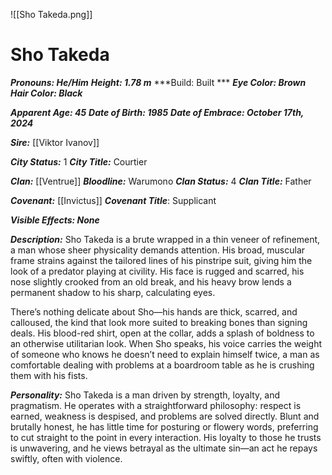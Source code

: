 ![[Sho Takeda.png]]
# Sho Takeda

***Pronouns: He/Him***
***Height: 1.78 m***
***Build: Built ***
***Eye Color: Brown***
***Hair Color: Black***

***Apparent Age: 45***
***Date of Birth: 1985***
***Date of Embrace: October 17th, 2024***

***Sire:*** [[Viktor Ivanov]]

***City Status:*** 1
***City Title:*** Courtier

***Clan:*** [[Ventrue]]
***Bloodline:*** Warumono
***Clan Status:*** 4
***Clan Title:*** Father 

***Covenant:*** [[Invictus]]
***Covenant Title***: Supplicant

***Visible Effects: None***

***Description:*** Sho Takeda is a brute wrapped in a thin veneer of refinement, a man whose sheer physicality demands attention. His broad, muscular frame strains against the tailored lines of his pinstripe suit, giving him the look of a predator playing at civility. His face is rugged and scarred, his nose slightly crooked from an old break, and his heavy brow lends a permanent shadow to his sharp, calculating eyes.

There’s nothing delicate about Sho—his hands are thick, scarred, and calloused, the kind that look more suited to breaking bones than signing deals. His blood-red shirt, open at the collar, adds a splash of boldness to an otherwise utilitarian look. When Sho speaks, his voice carries the weight of someone who knows he doesn’t need to explain himself twice, a man as comfortable dealing with problems at a boardroom table as he is crushing them with his fists.

***Personality:*** Sho Takeda is a man driven by strength, loyalty, and pragmatism. He operates with a straightforward philosophy: respect is earned, weakness is despised, and problems are solved directly. Blunt and brutally honest, he has little time for posturing or flowery words, preferring to cut straight to the point in every interaction. His loyalty to those he trusts is unwavering, and he views betrayal as the ultimate sin—an act he repays swiftly, often with violence.